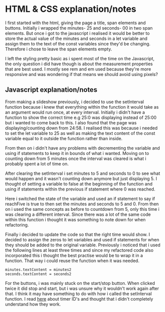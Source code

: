 # HTML & CSS explanation/notes

I first started with the html, giving the page a title, span elements and buttons.
Initially i  wrapped the minutes- 25 and seconds- 00 in two span elements. But once i got to the javascript i realised it would be better to store the actual value of the minutes and seconds in a let variable and assign them to the text of the const variables since they'd be changing. Therefore i chose to leave the span elements empty. 

I left the styling pretty basic as i spent most of the time on the Javascript, the only question i did have though is about the measurement properties that are best used. I mostly see rem and em used because they're more responsive and was wondering if that means we should avoid using pixels?

## Javascript explanation/notes

From making a slideshow previously, i decided to use the setInterval function because i knew that everything within the function it would take as an argument would run once, at every interval. Initially i didn't have a function to show the correct time e.g 25:0 was displaying instead of 25:00 but i wanted to come back to this. I also found that the page was displaying/counting down from 24:58. I realised this was because  i needed to set the let variable to 25 as well as making the text content of the const variable equal to it outside the function rather than inside.

 From then on i didn't have any problems with decrementing the variable and using if statements to keep it in bounds of what i wanted. Moving on to counting down from 5 minutes once the interval was cleared is what i probably spent a lot of time on.
 
  After clearing the setInterval i set minutes to 5 and seconds to 0 to see what would happen and it wasn't counting down anymore but just displaying 5. I thought of setting a variable to false at the beginning of the function and using if statements within the previous if statement where 0 was reached.
  
   Here i switched the state of the variable and used an if statement to say if reachFive is true to then set the minutes and seconds to 5 and 0. From then on i used the same concepts as before to countdown from 5, only this time i was clearing a different interval. Since there was a lot of the same code within this function i thought it was something to note down for when refactoring.

Finally i decided to update the code so that the right time would show. I decided to assign the zeros to let variables and used if statements for when they should be added to the original variable. Previously i noticed that i used the following lines at least three times and since my refactored code also incorporated this i thought the best practise would be to wrap it in a function. That way i could reuse the function when it was needed.

```
minutes.textContent = minutes2
seconds.textContent = seconds2

```

For the buttons, i was mainly stuck on the start/stop button. When clicked twice it did stop and start, but i was unsure why it wouldn't work again after that. I think it may have something to do with how i called the setInterval function. I read [here](https://www.freecodecamp.org/news/javascript-timers-everything-you-need-to-know-5f31eaa37162/) about timer ID's and thought that i didn't completely understand how they work.